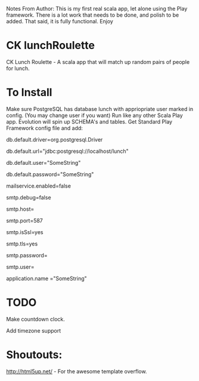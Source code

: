 Notes From Author:
This is my first real scala app, let alone using the Play framework. There is a lot work that needs to be done, and polish
to be added. That said, it is fully functional. Enjoy

# CK lunchRoulette
CK Lunch Roulette - A scala app that will match up random pairs of people for lunch.

# To Install
Make sure PostgreSQL has database lunch with appriopriate user marked in config. (You may change user if you want)
Run like any other Scala Play app. Evolution will spin up SCHEMA's and tables.
Get Standard Play Framework config file and add:

db.default.driver=org.postgresql.Driver

db.default.url="jdbc:postgresql://localhost/lunch"

db.default.user="SomeString"

db.default.password="SomeString"

mailservice.enabled=false

smtp.debug=false

smtp.host=

smtp.port=587

smtp.isSsl=yes

smtp.tls=yes

smtp.password=

smtp.user=

application.name ="SomeString"


# TODO

Make countdown clock.

Add timezone support

# Shoutouts:
http://html5up.net/ - For the awesome template overflow.